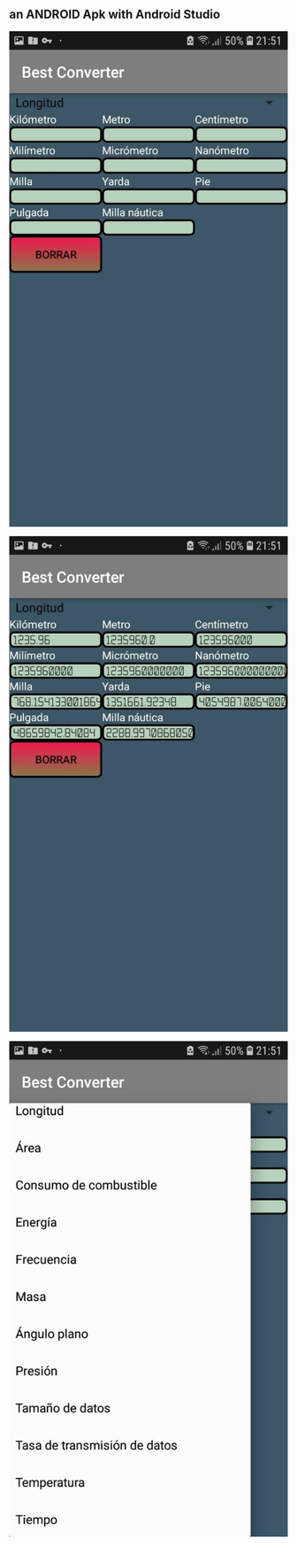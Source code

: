 ## an ANDROID Apk with Android Studio

![image program](converter_start.jpeg)

![image program](converter_instant_calc.jpeg)

![image program](converter_units.jpeg)
